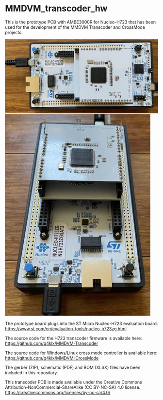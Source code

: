 # MMDVM_transcoder_hw

This is the prototype PCB with AMBE3000R for Nucleo-H723 that has been used for the development of the MMDVM Transcoder and CrossMode projects.

![transcoder prototype pcb1](nucleo-hat-1.jpg "Nucleo AMBE3000 HAT")
![transcoder prototype pcb2](nucleo-hat-2.jpg "Nucleo AMBE3000 HAT")

The prototype board plugs into the ST Micro Nucleo-H723 evaluation board. 
https://www.st.com/en/evaluation-tools/nucleo-h723zg.html

The source code for the H723 transcoder firmware is available here:
https://github.com/g4klx/MMDVM-Transcoder

The source code for Windows/Linux cross mode controller is available here:
https://github.com/g4klx/MMDVM-CrossMode

The gerber (ZIP), schematic (PDF) and BOM (XLSX) files have been included in this repository.

This transcoder PCB is made available under the Creative Commons Attribution-NonCommercial-ShareAlike (CC BY-NC-SA) 4.0 license.
https://creativecommons.org/licenses/by-nc-sa/4.0/
